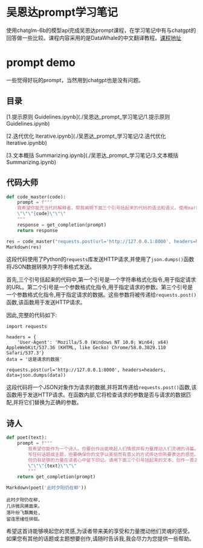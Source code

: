 # 吴恩达prompt学习笔记

使用chatglm-6b的模型api完成吴恩达prompt课程，在学习笔记中有与chatgpt的回答做一些比较。课程内容采用的是DataWhale的中文翻译教程。[课程地址](https://github.com/datawhalechina/prompt-engineering-for-developers.git)

# prompt demo

一些觉得好玩的prompt，当然用到chatgpt也是没有问题。

## 目录

[1.提示原则 Guidelines.ipynb](./吴恩达_prompt_学习笔记/1.提示原则 Guidelines.ipynb)

[2.迭代优化 Iterative.ipynb](./吴恩达_prompt_学习笔记/2.迭代优化 Iterative.ipynbb)

[3.文本概括 Summarizing.ipynb](./吴恩达_prompt_学习笔记/3.文本概括 Summarizing.ipynb)

## 代码大师

```python
def code_master(code):
    prompt = f"""
    我希望你能充当代码解释者，帮我阐明下面三个引号括起来的代码的语法和语义。使用markdown格式回复我。\。
    \"\"\"{code}\"\"\"
    """
    response = get_completion(prompt)
    return response

res = code_master("requests.post(url='http://127.0.0.1:8000', headers=headers, data=json.dumps(data))")
Markdown(res)
```

这段代码使用了Python的`requests`库发送HTTP请求,并使用了`json.dumps()`函数将JSON数据转换为字符串格式发送。

首先,三个引号括起来的代码中,第一个引号是一个字符串格式化指令,用于指定请求的URL。第二个引号是一个参数格式化指令,用于指定请求的参数。第三个引号是一个参数格式化指令,用于指定请求的数据。这些参数将被传递给`requests.post()`函数,该函数用于发送HTTP请求。

因此,完整的代码如下:

```
import requests

headers = {
    'User-Agent': 'Mozilla/5.0 (Windows NT 10.0; Win64; x64) AppleWebKit/537.36 (KHTML, like Gecko) Chrome/58.0.3029.110 Safari/537.3'}
data = '这是请求的数据'

requests.post(url='http://127.0.0.1:8000', headers=headers, data=json.dumps(data))
```

这段代码将一个JSON对象作为请求的数据,并将其传递给`requests.post()`函数,该函数用于发送HTTP请求。在函数内部,它将检查请求的参数是否与请求的数据匹配,并将它们替换为正确的参数。

## 诗人

```python
def poet(text):
    prompt = f"""
        我希望你能作为一个诗人。你要创作出能唤起人们情感并有力量搅动人们灵魂的诗篇。\
        写任何话题或主题，但要确保你的文字以美丽而有意义的方式传达你所要表达的感觉。你也可以想出一些短小的诗句，\
        但仍有足够的力量在读者心中留下印记。请用下面三个引号括起来的文本，创作一首古诗，使用markdown格式回复我。\。
        \"\"\"{text}\"\"\"
        """
    return get_completion(prompt)

Markdown(poet('此时夕阳仍在柳'))
```

```
此时夕阳仍在柳,
几许微风拂面来。
落叶纷飞飘舞处,
留连思绪任徘徊。
```

希望这首诗能够唤起您的灵感,为读者带来美的享受和力量搅动他们灵魂的感受。如果您有其他的话题或主题想要创作,请随时告诉我,我会尽力为您提供一些帮助。
